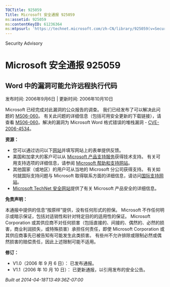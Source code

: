 ```yaml
---
TOCTitle: 925059
Title: Microsoft 安全通报 925059
ms:assetid: 925059
ms:contentKeyID: 61236364
ms:mtpsurl: 'https://technet.microsoft.com/zh-CN/library/925059(v=Security.10)'
---
```


Security Advisory

Microsoft 安全通报 925059
=========================

Word 中的漏洞可能允许远程执行代码
---------------------------------

发布时间: 2006年9月6日 | 更新时间: 2006年10月10日

Microsoft 已经完成对此漏洞的公众报告的调查。 我们已经发布了可以解决此问题的 [MS06-060](http://technet.microsoft.com/security/bulletin/ms06-060)。 有关此问题的详细信息（包括可用安全更新的下载链接），请查看 [MS06-060](http://technet.microsoft.com/security/bulletin/ms06-060)。解决的漏洞为 Microsoft Word 格式错误的堆栈漏洞 - [CVE-2006-4534](http://www.cve.mitre.org/cgi-bin/cvename.cgi?name=cve-2006-4534)。

**资源：**

-   您可以通过访问以下[网站](https://support.microsoft.com/common/survey.aspx?scid=sw;en;1257&amp;showpage=1&amp;ws=technet&amp;sd=tech)并填写网站上的表单提供反馈。
-   美国和加拿大的客户可以从 [Microsoft 产品支持服务](http://go.microsoft.com/fwlink/?linkid=21131)获得技术支持。 有关可用支持选项的详细信息，请参阅 [Microsoft 帮助和支持网站](http://support.microsoft.com/default.aspx?ln=zh-cn)。
-   其他国家（或地区）的用户可从当地的 Microsoft 分公司获得支持。 有关如何就国际支持问题与 Microsoft 取得联系方面的详细信息，请访问[国际支持网站](http://go.microsoft.com/fwlink/?linkid=21155)。
-   [Microsoft TechNet 安全网站](http://go.microsoft.com/fwlink/?linkid=21132)提供了有关 Microsoft 产品安全的详细信息。

**免责声明：**

本通报中提供的信息“按原样”提供，没有任何形式的担保。 Microsoft 不作任何明示或暗示保证，包括对适销性和针对特定目的的适用性的保证。 Microsoft Corporation 或其供应商不对任何损害（包括直接的、间接的、偶然的、必然的损害，商业利润损失，或特殊损害）承担任何责任，即使 Microsoft Corporation 或其供应商事先已被告知有可能发生此类损害。 有些州不允许排除或限制必然或偶然损害的赔偿责任，因此上述限制可能不适用。

**修订：**

-   V1.0（2006 年 9 月 6 日）： 已发布通报。
-   V1.1（2006 年 10 月 10 日）： 已更新通报，以引用发布的安全公告。

*Built at 2014-04-18T13:49:36Z-07:00*
